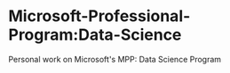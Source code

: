# Microsoft-Professional-Program:Data-Science
Personal work on Microsoft's MPP: Data Science Program
